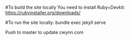 #To build the site locally
You need to install Ruby+Devkit: https://rubyinstaller.org/downloads/

#To run the site locally:
bundle exec jekyll serve

Push to master to update cwynn.com
